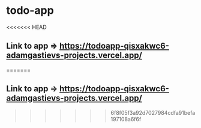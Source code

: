 # todo-app
<<<<<<< HEAD
## Link to app => https://todoapp-qisxakwc6-adamgastievs-projects.vercel.app/ 
=======
## Link to app => https://todoapp-qisxakwc6-adamgastievs-projects.vercel.app/
>>>>>>> 6f8f05f3a92d7027984cdfa91befa197108a6f6f
